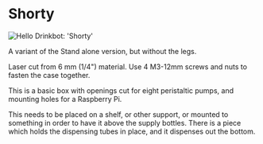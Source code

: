 # Shorty


![Hello Drinkbot: 'Shorty'](shorty.png "Shorty")

A variant of the Stand alone version, but without the legs. 

Laser cut from 6 mm (1/4") material. Use 4 M3-12mm screws and nuts to fasten 
the case together.

This is a basic box with openings cut for eight peristaltic pumps, and mounting
holes for a Raspberry Pi.

This needs to be placed on a shelf, or other support, or mounted to something 
in order to have it above the supply bottles. There is a piece which holds the 
dispensing tubes in place, and it dispenses out the bottom. 
